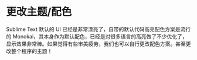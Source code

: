 # 更改主题/配色

Sublime Text 默认的 UI 已经是非常漂亮了，自带的默认代码高亮配色方案是流行的 Monokai，其本身作为默认配色，已经是对很多语言的高亮做了不少优化了，显示效果非常棒。如果觉得有些审美疲劳，我们也可以自行更改配色方案。甚至更改整个程序的主题！
